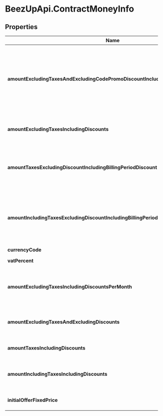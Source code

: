 # BeezUpApi.ContractMoneyInfo

## Properties
Name | Type | Description | Notes
------------ | ------------- | ------------- | -------------
**amountExcludingTaxesAndExcludingCodePromoDiscountIncludingBillingPeriodDiscount** | **Number** | The amount excluding taxes and excluding code promo discount including billing period discount. | [optional] 
**amountExcludingTaxesIncludingDiscounts** | **Number** | The amount excluding taxes including discounts. | [optional] 
**amountTaxesExcludingDiscountIncludingBillingPeriodDiscount** | **Number** | The taxes excluding discount including billing period discount. | [optional] 
**amountIncludingTaxesExcludingDiscountIncludingBillingPeriodDiscount** | **Number** | The amount including taxes excluding discount including billing period discount. | [optional] 
**currencyCode** | [**BeezUPCommonCurrencyCode**](BeezUPCommonCurrencyCode.md) |  | [optional] 
**vatPercent** | **Number** | The VAT percent. | [optional] 
**amountExcludingTaxesIncludingDiscountsPerMonth** | **Number** | The amount excluding taxes including discounts per month. | [optional] 
**amountExcludingTaxesAndExcludingDiscounts** | **Number** | The amount excluding taxes and excluding discounts. | [optional] 
**amountTaxesIncludingDiscounts** | **Number** | Taxes including discounts. | [optional] 
**amountIncludingTaxesIncludingDiscounts** | **Number** | The amount including taxes including discounts. | [optional] 
**initialOfferFixedPrice** | **Number** | The initial offer fixed price. | [optional] 


